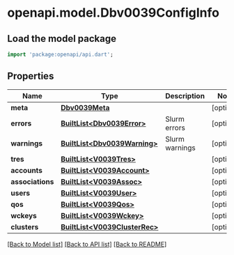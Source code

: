 # openapi.model.Dbv0039ConfigInfo

## Load the model package
```dart
import 'package:openapi/api.dart';
```

## Properties
Name | Type | Description | Notes
------------ | ------------- | ------------- | -------------
**meta** | [**Dbv0039Meta**](Dbv0039Meta.md) |  | [optional] 
**errors** | [**BuiltList&lt;Dbv0039Error&gt;**](Dbv0039Error.md) | Slurm errors | [optional] 
**warnings** | [**BuiltList&lt;Dbv0039Warning&gt;**](Dbv0039Warning.md) | Slurm warnings | [optional] 
**tres** | [**BuiltList&lt;V0039Tres&gt;**](V0039Tres.md) |  | [optional] 
**accounts** | [**BuiltList&lt;V0039Account&gt;**](V0039Account.md) |  | [optional] 
**associations** | [**BuiltList&lt;V0039Assoc&gt;**](V0039Assoc.md) |  | [optional] 
**users** | [**BuiltList&lt;V0039User&gt;**](V0039User.md) |  | [optional] 
**qos** | [**BuiltList&lt;V0039Qos&gt;**](V0039Qos.md) |  | [optional] 
**wckeys** | [**BuiltList&lt;V0039Wckey&gt;**](V0039Wckey.md) |  | [optional] 
**clusters** | [**BuiltList&lt;V0039ClusterRec&gt;**](V0039ClusterRec.md) |  | [optional] 

[[Back to Model list]](../README.md#documentation-for-models) [[Back to API list]](../README.md#documentation-for-api-endpoints) [[Back to README]](../README.md)



